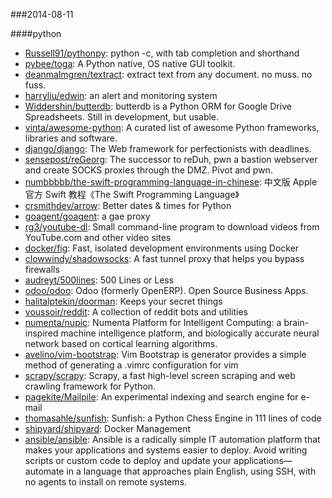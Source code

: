 ###2014-08-11

####python
* [Russell91/pythonpy](https://github.com/Russell91/pythonpy): python -c, with tab completion and shorthand
* [pybee/toga](https://github.com/pybee/toga): A Python native, OS native GUI toolkit.
* [deanmalmgren/textract](https://github.com/deanmalmgren/textract): extract text from any document. no muss. no fuss.
* [harryliu/edwin](https://github.com/harryliu/edwin): an alert and monitoring system
* [Widdershin/butterdb](https://github.com/Widdershin/butterdb): butterdb is a Python ORM for Google Drive Spreadsheets. Still in development, but usable.
* [vinta/awesome-python](https://github.com/vinta/awesome-python): A curated list of awesome Python frameworks, libraries and software.
* [django/django](https://github.com/django/django): The Web framework for perfectionists with deadlines.
* [sensepost/reGeorg](https://github.com/sensepost/reGeorg): The successor to reDuh, pwn a bastion webserver and create SOCKS proxies through the DMZ. Pivot and pwn.
* [numbbbbb/the-swift-programming-language-in-chinese](https://github.com/numbbbbb/the-swift-programming-language-in-chinese): 中文版 Apple 官方 Swift 教程《The Swift Programming Language》
* [crsmithdev/arrow](https://github.com/crsmithdev/arrow): Better dates & times for Python
* [goagent/goagent](https://github.com/goagent/goagent): a gae proxy
* [rg3/youtube-dl](https://github.com/rg3/youtube-dl): Small command-line program to download videos from YouTube.com and other video sites
* [docker/fig](https://github.com/docker/fig): Fast, isolated development environments using Docker
* [clowwindy/shadowsocks](https://github.com/clowwindy/shadowsocks): A fast tunnel proxy that helps you bypass firewalls
* [audreyt/500lines](https://github.com/audreyt/500lines): 500 Lines or Less
* [odoo/odoo](https://github.com/odoo/odoo): Odoo (formerly OpenERP). Open Source Business Apps.
* [halitalptekin/doorman](https://github.com/halitalptekin/doorman): Keeps your secret things
* [voussoir/reddit](https://github.com/voussoir/reddit): A collection of reddit bots and utilities
* [numenta/nupic](https://github.com/numenta/nupic): Numenta Platform for Intelligent Computing: a brain-inspired machine intelligence platform, and biologically accurate neural network based on cortical learning algorithms.
* [avelino/vim-bootstrap](https://github.com/avelino/vim-bootstrap): Vim Bootstrap is generator provides a simple method of generating a .vimrc configuration for vim
* [scrapy/scrapy](https://github.com/scrapy/scrapy): Scrapy, a fast high-level screen scraping and web crawling framework for Python.
* [pagekite/Mailpile](https://github.com/pagekite/Mailpile): An experimental indexing and search engine for e-mail
* [thomasahle/sunfish](https://github.com/thomasahle/sunfish): Sunfish: a Python Chess Engine in 111 lines of code
* [shipyard/shipyard](https://github.com/shipyard/shipyard): Docker Management
* [ansible/ansible](https://github.com/ansible/ansible): Ansible is a radically simple IT automation platform that makes your applications and systems easier to deploy. Avoid writing scripts or custom code to deploy and update your applications— automate in a language that approaches plain English, using SSH, with no agents to install on remote systems.
